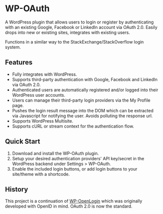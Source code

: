 WP-OAuth
========

A WordPress plugin that allows users to login or register by authenticating with an existing Google, Facebook or LinkedIn account via OAuth 2.0. Easily drops into new or existing sites, integrates with existing users.

Functions in a similar way to the StackExchange/StackOverflow login system.

Features
--------
* Fully integrates with WordPress.
* Supports third-party authentication with Google, Facebook and LinkedIn via OAuth 2.0.
* Authenticated users are automatically registered and/or logged into their WordPress user accounts.
* Users can manage their third-party login providers via the My Profile page.
* Pushes the login result message into the DOM which can be extracted via Javascript for notifying the user. Avoids polluting the response url.
* Supports WordPress Multisite.
* Supports cURL or stream context for the authentication flow.

Quick Start
-----------
1. Download and install the WP-OAuth plugin.
2. Setup your desired authentication providers' API key/secret in the WordPress backend under Settings > WP-OAuth.
3. Enable the included login buttons, or add login buttons to your site/theme with a shortcode.

History
-------
This project is a continuation of [WP-OpenLogin](http://github.com/perrybutler/wp-openlogin) which was originally developed with OpenID in mind. OAuth 2.0 is now the standard.
